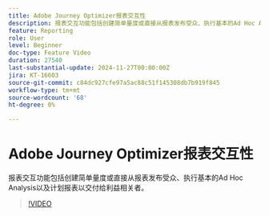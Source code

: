 ```yaml
---
title: Adobe Journey Optimizer报表交互性
description: 报表交互功能包括创建简单量度或直接从报表发布受众、执行基本的Ad Hoc Analysis以及计划报表以交付给利益相关者。
feature: Reporting
role: User
level: Beginner
doc-type: Feature Video
duration: 27540
last-substantial-update: 2024-11-27T00:00:00Z
jira: KT-16603
source-git-commit: c84dc927cfe97a5ac88c51f145308db7b919f845
workflow-type: tm+mt
source-wordcount: '68'
ht-degree: 0%

---
```



# Adobe Journey Optimizer报表交互性

报表交互功能包括创建简单量度或直接从报表发布受众、执行基本的Ad Hoc Analysis以及计划报表以交付给利益相关者。

>[!VIDEO](https://video.tv.adobe.com/v/3440615/?learn=on)
